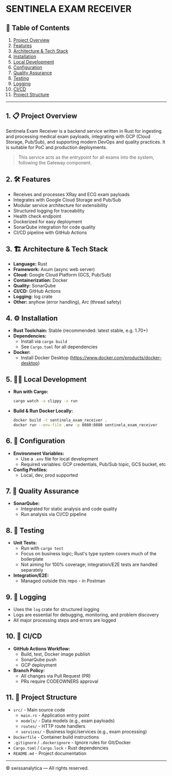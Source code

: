 # SENTINELA EXAM RECEIVER

## 📑 Table of Contents
1. [Project Overview](#project-overview)
2. [Features](#features)
3. [Architecture & Tech Stack](#architecture--tech-stack)
4. [Installation](#installation)
5. [Local Development](#local-development)
6. [Configuration](#configuration)
7. [Quality Assurance](#quality-assurance)
8. [Testing](#testing)
9. [Logging](#logging)
10. [CI/CD](#cicd)
11. [Project Structure](#project-structure)

---

## 1. 📋 Project Overview
Sentinela Exam Receiver is a backend service written in Rust for ingesting and processing medical exam payloads, integrating with GCP (Cloud Storage, Pub/Sub), and supporting modern DevOps and quality practices. It is suitable for PoC and production deployments.

> This service acts as the entrypoint for all exams into the system, following the Gateway component.

## 2. 🛠️ Features
- Receives and processes XRay and ECG exam payloads
- Integrates with Google Cloud Storage and Pub/Sub
- Modular service architecture for extensibility
- Structured logging for traceability
- Health check endpoint
- Dockerized for easy deployment
- SonarQube integration for code quality
- CI/CD pipeline with GitHub Actions

## 3. 🏗️ Architecture & Tech Stack
- **Language:** Rust
- **Framework:** Axum (async web server)
- **Cloud:** Google Cloud Platform (GCS, Pub/Sub)
- **Containerization:** Docker
- **Quality:** SonarQube
- **CI/CD:** GitHub Actions
- **Logging:** log crate
- **Other:** anyhow (error handling), Arc (thread safety)

## 4. ⚙️ Installation
- **Rust Toolchain:** Stable (recommended: latest stable, e.g. 1.70+)
- **Dependencies:**
  - Install via `cargo build`
  - See `Cargo.toml` for all dependencies
- **Docker:**
  - Install Docker Desktop (https://www.docker.com/products/docker-desktop)

## 5. 🧑‍💻 Local Development
- **Run with Cargo:**
  ```sh
  cargo watch -x clippy -x run
  ```
- **Build & Run Docker Locally:**
  ```sh
  docker build -t sentinela_exam_receiver .
  docker run --env-file .env -p 8080:8080 sentinela_exam_receiver
  ```

## 6. 📝 Configuration
- **Environment Variables:**
  - Use a `.env` file for local development
  - Required variables: GCP credentials, Pub/Sub topic, GCS bucket, etc
- **Config Profiles:**
  - Local, dev, prod supported 

## 7. 🧪 Quality Assurance
- **SonarQube:**
  - Integrated for static analysis and code quality
  - Run analysis via CI/CD pipeline

## 8. 🧪 Testing
- **Unit Tests:**
  - Run with `cargo test`
  - Focus on business logic; Rust's type system covers much of the boilerplate
  - Not aiming for 100% coverage; integration/E2E tests are handled separately
- **Integration/E2E:**
  - Managed outside this repo - in Postman

## 9. 📜 Logging
- Uses the `log` crate for structured logging
- Logs are essential for debugging, monitoring, and problem discovery
- All major processing steps and errors are logged

## 10. 🚀 CI/CD
- **GitHub Actions Workflow:**
  - Build, test, Docker image publish
  - SonarQube push
  - GCP deployment
- **Branch Policy:**
  - All changes via Pull Request (PR)
  - PRs require CODEOWNERS approval

## 11. 📂 Project Structure
- `src/` - Main source code
  - `main.rs` - Application entry point
  - `models/` - Data models (e.g., exam payloads)
  - `routes/` - HTTP route handlers
  - `services/` - Business logic/services (e.g., exam processing)
- `Dockerfile` - Container build instructions
- `.gitignore` / `.dockerignore` - Ignore rules for Git/Docker
- `Cargo.toml` / `Cargo.lock` - Rust dependencies
- `README.md` - Project documentation

---

© swissanalytica — All rights reserved.
